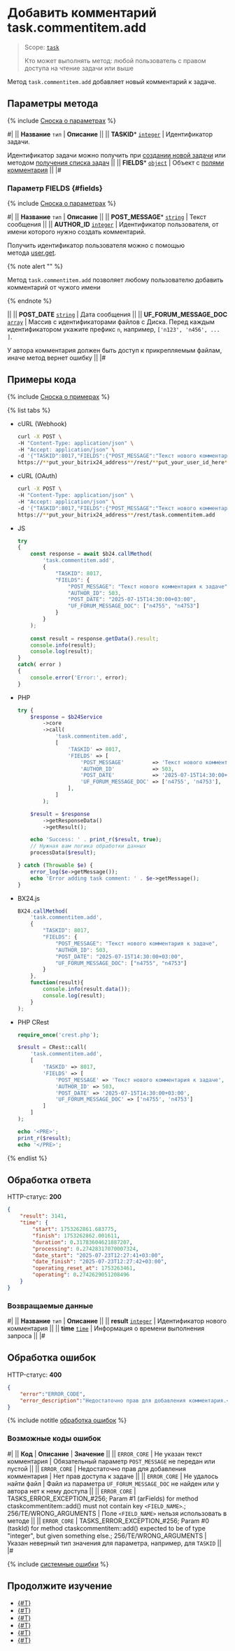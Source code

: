 # Добавить комментарий task.commentitem.add

> Scope: [`task`](../../scopes/permissions.md)
>
> Кто может выполнять метод: любой пользователь с правом доступа на чтение задачи или выше

Метод `task.commentitem.add` добавляет новый комментарий к задаче.

## Параметры метода

{% include [Сноска о параметрах](../../../_includes/required.md) %}

#|
|| **Название**
`тип` | **Описание** ||
|| **TASKID***
[`integer`](../../data-types.md) | Идентификатор задачи.

Идентификатор задачи можно получить при [создании новой задачи](../tasks-task-add.md) или методом [получения списка задач](../tasks-task-list.md) ||
|| **FIELDS***
[`object`](../../data-types.md) | Объект с [полями комментария](#fields) ||
|#

### Параметр FIELDS {#fields}

{% include [Сноска о параметрах](../../../_includes/required.md) %}

#|
|| **Название**
`тип` | **Описание** ||
|| **POST_MESSAGE***
[`string`](../../data-types.md) | Текст сообщения ||
|| **AUTHOR_ID**
[`integer`](../../data-types.md) | Идентификатор пользователя, от имени которого нужно создать комментарий.

Получить идентификатор пользователя можно с помощью метода [user.get](../../user/user-get.md).

{% note alert "" %}

Метод `task.commentitem.add` позволяет любому пользователю добавить комментарий от чужого имени

{% endnote %}

 ||
|| **POST_DATE**
[`string`](../../data-types.md) | Дата сообщения ||
|| **UF_FORUM_MESSAGE_DOC**
[`array`](../../data-types.md) | Массив с идентификаторами файлов с Диска. Перед каждым идентификатором укажите префикс `n`, например, `['n123', 'n456', ... ]`.

У автора комментария должен быть доступ к прикрепляемым файлам, иначе метод вернет ошибку ||
|#

## Примеры кода

{% include [Сноска о примерах](../../../_includes/examples.md) %}

{% list tabs %}

- cURL (Webhook)

    ```bash
    curl -X POST \
    -H "Content-Type: application/json" \
    -H "Accept: application/json" \
    -d '{"TASKID":8017,"FIELDS":{"POST_MESSAGE":"Текст нового комментария к задаче","AUTHOR_ID":503,"POST_DATE":"2025-07-15T14:30:00+03:00","UF_FORUM_MESSAGE_DOC":["n4755","n4753"]}}' \
    https://**put_your_bitrix24_address**/rest/**put_your_user_id_here**/**put_your_webhook_here**/task.commentitem.add
    ```

- cURL (OAuth)

    ```bash
    curl -X POST \
    -H "Content-Type: application/json" \
    -H "Accept: application/json" \
    -d '{"TASKID":8017,"FIELDS":{"POST_MESSAGE":"Текст нового комментария к задаче","AUTHOR_ID":503,"POST_DATE":"2025-07-15T14:30:00+03:00","UF_FORUM_MESSAGE_DOC":["n4755","n4753"]},"auth":"**put_access_token_here**"}' \
    https://**put_your_bitrix24_address**/rest/task.commentitem.add
    ```

- JS


    ```js
    try
    {
    	const response = await $b24.callMethod(
    		'task.commentitem.add',
    		{
    			"TASKID": 8017,
    			"FIELDS": {
    				"POST_MESSAGE": "Текст нового комментария к задаче",
    				"AUTHOR_ID": 503,
    				"POST_DATE": "2025-07-15T14:30:00+03:00",
    				"UF_FORUM_MESSAGE_DOC": ["n4755", "n4753"]
    			}
    		}
    	);
    	
    	const result = response.getData().result;
    	console.info(result);
    	console.log(result);
    }
    catch( error )
    {
    	console.error('Error:', error);
    }
    ```

- PHP


    ```php
    try {
        $response = $b24Service
            ->core
            ->call(
                'task.commentitem.add',
                [
                    'TASKID' => 8017,
                    'FIELDS' => [
                        'POST_MESSAGE'         => 'Текст нового комментария к задаче',
                        'AUTHOR_ID'            => 503,
                        'POST_DATE'            => '2025-07-15T14:30:00+03:00',
                        'UF_FORUM_MESSAGE_DOC' => ['n4755', 'n4753'],
                    ],
                ]
            );
    
        $result = $response
            ->getResponseData()
            ->getResult();
    
        echo 'Success: ' . print_r($result, true);
        // Нужная вам логика обработки данных
        processData($result);
    
    } catch (Throwable $e) {
        error_log($e->getMessage());
        echo 'Error adding task comment: ' . $e->getMessage();
    }
    ```

- BX24.js

    ```js
    BX24.callMethod(
        'task.commentitem.add',
        {
            "TASKID": 8017,
            "FIELDS": {
                "POST_MESSAGE": "Текст нового комментария к задаче",
                "AUTHOR_ID": 503,
                "POST_DATE": "2025-07-15T14:30:00+03:00",
                "UF_FORUM_MESSAGE_DOC": ["n4755", "n4753"]
            }
        },
        function(result){
            console.info(result.data());
            console.log(result);
        }
    );
    ```

- PHP CRest

    ```php
    require_once('crest.php');

    $result = CRest::call(
        'task.commentitem.add',
        [
            'TASKID' => 8017,
            'FIELDS' => [
                'POST_MESSAGE' => 'Текст нового комментария к задаче',
                'AUTHOR_ID' => 503,
                'POST_DATE' => '2025-07-15T14:30:00+03:00',
                'UF_FORUM_MESSAGE_DOC' => ['n4755', 'n4753']
            ]
        ]
    );

    echo '<PRE>';
    print_r($result);
    echo '</PRE>';
    ```

{% endlist %}

## Обработка ответа

HTTP-статус: **200**

```json
{
    "result": 3141,
    "time": {
        "start": 1753262861.683775,
        "finish": 1753262862.001611,
        "duration": 0.31783604621887207,
        "processing": 0.27428317070007324,
        "date_start": "2025-07-23T12:27:41+03:00",
        "date_finish": "2025-07-23T12:27:42+03:00",
        "operating_reset_at": 1753263461,
        "operating": 0.2742629051208496
    }
}
```

### Возвращаемые данные

#|
|| **Название**
`тип` | **Описание** ||
|| **result**
[`integer`](../../data-types.md) | Идентификатор нового комментария ||
|| **time**
[`time`](../../data-types.md#time) | Информация о времени выполнения запроса ||
|#


## Обработка ошибок

HTTP-статус: **400**

```json
{
    "error":"ERROR_CODE",
    "error_description":"Недостаточно прав для добавления комментария.<br>"
}
```

{% include notitle [обработка ошибок](../../../_includes/error-info.md) %}

### Возможные коды ошибок

#|
|| **Код** | **Описание** | **Значение**  ||
|| `ERROR_CORE` | Не указан текст комментария | Обязательный параметр `POST_MESSAGE` не передан или пустой ||
|| `ERROR_CORE` | Недостаточно прав для добавления комментария | Нет прав доступа к задаче ||
|| `ERROR_CORE` | Не удалось найти файл | Файл из параметра `UF_FORUM_MESSAGE_DOC` не найден или у автора нет к нему доступа ||
|| `ERROR_CORE` | TASKS_ERROR_EXCEPTION_#256; Param #1 (arFields) for method ctaskcommentitem::add() must not contain key `<FIELD_NAME>`.; 256/TE/WRONG_ARGUMENTS | Поле `<FIELD_NAME>` нельзя использовать в методе ||
|| `ERROR_CORE` | TASKS_ERROR_EXCEPTION_#256; Param #0 (taskId) for method ctaskcommentitem::add() expected to be of type "integer", but given something else.; 256/TE/WRONG_ARGUMENTS | Указан неверный тип значения для параметра, например, для `TASKID` ||
|#

{% include [системные ошибки](../../../_includes/system-errors.md) %}

## Продолжите изучение

- [{#T}](./index.md)
- [{#T}](./task-comment-item-update.md)
- [{#T}](./task-comment-item-get.md)
- [{#T}](./task-comment-item-get-list.md)
- [{#T}](./task-comment-item-delete.md)
- [{#T}](../../../tutorials/tasks/how-to-create-comment-with-file.md)